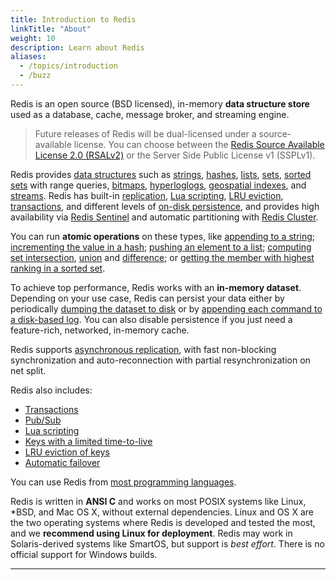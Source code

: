 ```yaml
---
title: Introduction to Redis
linkTitle: "About"
weight: 10
description: Learn about Redis
aliases:
  - /topics/introduction
  - /buzz
---
```


Redis is an open source (BSD licensed), in-memory __data structure store__ used as a database, cache, message broker, and streaming engine. 

> Future releases of Redis will be dual-licensed under a source-available license. You can choose between the [Redis Source Available License 2.0 (RSALv2)](/docs/about/license) or the Server Side Public License v1 (SSPLv1). 

Redis provides [data structures](/docs/data-types/) such as [strings](/docs/data-types/strings/), [hashes](/docs/data-types/hashes/), [lists](/docs/data-types/lists/), [sets](/docs/data-types/sets/), [sorted sets](/docs/data-types/sorted-sets/) with range queries, [bitmaps](/docs/data-types/bitmaps/), [hyperloglogs](/docs/data-types/hyperloglogs/), [geospatial indexes](/docs/data-types/geospatial/), and [streams](/docs/data-types/streams/). Redis has built-in [replication](/topics/replication), [Lua scripting](/commands/eval), [LRU eviction](/docs/reference/eviction/), [transactions](/topics/transactions), and different levels of [on-disk persistence](/topics/persistence), and provides high availability via [Redis Sentinel](/topics/sentinel) and automatic partitioning with [Redis Cluster](/topics/cluster-tutorial).

You can run __atomic operations__
on these types, like [appending to a string](/commands/append);
[incrementing the value in a hash](/commands/hincrby); [pushing an element to a
list](/commands/lpush); [computing set intersection](/commands/sinter),
[union](/commands/sunion) and [difference](/commands/sdiff);
or [getting the member with highest ranking in a sorted set](/commands/zrange).

To achieve top performance, Redis works with an
**in-memory dataset**. Depending on your use case, Redis can persist your data either
by periodically [dumping the dataset to disk](/topics/persistence#snapshotting)
or by [appending each command to a disk-based log](/topics/persistence#append-only-file). You can also disable persistence if you just need a feature-rich, networked, in-memory cache.

Redis supports [asynchronous replication](/topics/replication), with fast non-blocking synchronization and auto-reconnection with partial resynchronization on net split.

Redis also includes:

* [Transactions](/topics/transactions)
* [Pub/Sub](/topics/pubsub)
* [Lua scripting](/commands/eval)
* [Keys with a limited time-to-live](/commands/expire)
* [LRU eviction of keys](/docs/reference/eviction)
* [Automatic failover](/topics/sentinel)

You can use Redis from [most programming languages](/clients).

Redis is written in **ANSI C** and works on most POSIX systems like Linux,
\*BSD, and Mac OS X, without external dependencies. Linux and OS X are the two operating systems where Redis is developed and tested the most, and we **recommend using Linux for deployment**. Redis may work in Solaris-derived systems like SmartOS, but support is *best effort*.
There is no official support for Windows builds.

<hr>

